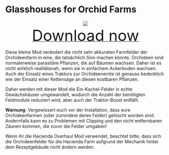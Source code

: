 # Glasshouses for Orchid Farms

<div align=center><img src="_media/Anno1800/mod_banners/glasshousesfororchids/banner.png"/></div>

<div align=center><a href="https://g-4169.modapi.io/v1/games/4169/mods/3229485/files/4516409/download"> <font size="40">Download now</font></a></div>

Diese kleine Mod verändert die nicht sehr akkuraten Farmfelder der Orchideenfarm in eine, die tatsächlich Sinn machen könnte. Orchideen sind normalerweise parasitäre Pflanzen, die auf Bäumen wachsen. Daher ist es nicht wirklich realitätsnah, wenn sie in einfachem Ackerboden wachsen. Auch der Einsatz eines Traktors zur Orchideenernte ist genauso bedenklich wie der Einsatz einer Kettensäge an diesen kostbaren Pflanzen.

Daher werden mit dieser Mod die Ein-Kachel-Felder in echte Gewächshäuser umgewandelt, wodurch die Anzahl der benötigten Feldmodule reduziert wird, aber auch der Traktor-Boost entfällt.

**Warnung**: Vergewissert euch vor der Installation, dass eure Orchideenfarmen (oder zumindest deren Felder) gelöscht worden sind. Andernfalls kann es zu Problemen mit Clipping und den nicht entfernbaren Zäunen kommen, die zuvor die Felder umgaben!

Wenn ihr die Hacienda Overhaul Mod verwendet, beachtet bitte, dass sich die Orchideenfelder für die Hacienda Farm aufgrund der Mechanik hinter dem Rezeptgebäude nicht ändern werden.
